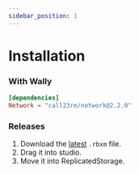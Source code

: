 ```yaml
---
sidebar_position: 1
---
```


# Installation
### With Wally
```toml
[dependencies]
Network = "call23re/network@2.2.0"
```

### Releases
1. Download the [latest](https://github.com/call23re/Network/releases/latest) `.rbxm` file.
2. Drag it into studio.
3. Move it into ReplicatedStorage.
